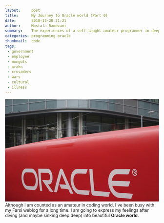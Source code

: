 ```yaml
---
layout:     post
title:      My Journey to Oracle world (Part 0) 
date:       2018-12-20 21:21
author:     Mostafa Ramezani
summary:    The experiences of a self-taught amateur programmer in deep ocean of the Oracle platforms
categories: programming oracle
thumbnail:  code
tags:
 - government
 - employee
 - mongols
 - arabs
 - crusaders
 - wars
 - cultural
 - illness
---
```

![oracle, the cradle of modern world](https://raw.githubusercontent.com/anonymoustafa/anonymostafa.github.io/master/pictures/20151027-oracle-logo-on-yacht-100625235-large.jpg)
Although I am counted as an amateur in coding world, I've been busy with my Farsi weblog for a long time. I am going to express my feelings after diving (and maybe sinking deep deep) into beautiful **Oracle world**.